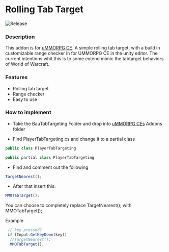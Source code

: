 # Rolling Tab Target
![Release](https://img.shields.io/badge/release-v0.0.1-blue "Release")
### Description
This addon is for [uMMORPG CE](https://assetstore.unity.com/packages/templates/systems/ummorpg-components-edition-159401 "uMMORPG CE"). A simple rolling tab target, with a build in customizable range checker in for UMMORPG CE in the unity editor. The current intentions whit this is to some extend mimic the tabtarget behaviors of World of Warcraft.

### Features

- Rolling tab target.
- Range  checker
- Easy to use


### How to implement

- Take the BauTabTargeting Folder and drop into [uMMORPG CEs](https://assetstore.unity.com/packages/templates/systems/ummorpg-components-edition-159401 "uMMORPG CEs") Addons folder

- Find PlayerTabTargeting.cs and change it to a partial class

```javascript
public class PlayerTabTargeting 
```
```javascript
public partial class PlayerTabTargeting
```

- Find and comment out the following

```javascript
TargetNearest();
```
- After that insert this:

```javascript
MMOTabTarget();
```

You can choose to completely replace TargetNearest(); with 
MMOTabTarget();

Example 
```javascript
 // key pressed?
 if (Input.GetKeyDown(key))
  //TargetNearest();
  MMOTabTarget();
```
